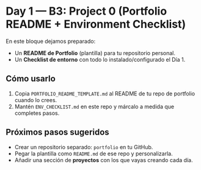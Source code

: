 # Day 1 — B3: Project 0 (Portfolio README + Environment Checklist)

En este bloque dejamos preparado:
- Un **README de Portfolio** (plantilla) para tu repositorio personal.
- Un **Checklist de entorno** con todo lo instalado/configurado el Día 1.

## Cómo usarlo
1) Copia `PORTFOLIO_README_TEMPLATE.md` al README de tu repo de portfolio cuando lo crees.
2) Mantén `ENV_CHECKLIST.md` en este repo y márcalo a medida que completes pasos.

## Próximos pasos sugeridos
- Crear un repositorio separado: `portfolio` en tu GitHub.
- Pegar la plantilla como `README.md` de ese repo y personalizarla.
- Añadir una sección de **proyectos** con los que vayas creando cada día.
